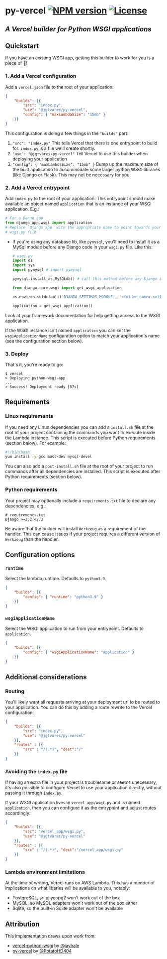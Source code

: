 # py-vercel [![NPM version](https://img.shields.io/npm/v/@jgtvares/py-vercel.svg)](https://www.npmjs.com/package/@jgtvares/py-vercel) [![License](https://img.shields.io/npm/l/@jgtvares/py-vercel)](https://github.com/jgtvares/py-vercel/blob/main/LICENSE.md)

## *A Vercel builder for Python WSGI applications*

## Quickstart

If you have an existing WSGI app, getting this builder to work for you is a
piece of 🍰!

### 1. Add a Vercel configuration

Add a `vercel.json` file to the root of your application:

```json
{
    "builds": [{
        "src": "index.py",
        "use": "@jgtvares/py-vercel",
        "config": { "maxLambdaSize": "15mb" }
    }]
}
```

This configuration is doing a few things in the `"builds"` part:

1. `"src": "index.py"`
   This tells Vercel that there is one entrypoint to build for. `index.py` is a
   file we'll create shortly.
2. `"use": "@jgtvares/py-vercel"`
   Tell Vercel to use this builder when deploying your application
3. `"config": { "maxLambdaSize": "15mb" }`
   Bump up the maximum size of the built application to accommodate some larger
   python WSGI libraries (like Django or Flask). This may not be necessary for
   you.

### 2. Add a Vercel entrypoint

Add `index.py` to the root of your application. This entrypoint should make
available an object named `application` that is an instance of your WSGI
application. E.g.:

```python
# For a Dango app
from django_app.wsgi import application
# Replace `django_app` with the appropriate name to point towards your project's
# wsgi.py file
```
- If you're using any database lib, like `pymysql`, you'll need to install it as a MySql module before any Django code in your `wsgi.py` file. Like this:
    ```python
    # wsgi.py
    import os
    import sys
    import pymysql # import pymysql

    pymysql.install_as_MySQLdb() # call this method before any Django import

    from django.core.wsgi import get_wsgi_application

    os.environ.setdefault('DJANGO_SETTINGS_MODULE', '<folder_name>.settings')

    application = get_wsgi_application()
    ```

Look at your framework documentation for help getting access to the WSGI
application.

If the WSGI instance isn't named `application` you can set the
`wsgiApplicationName` configuration option to match your application's name (see
the configuration section below).

### 3. Deploy

That's it, you're ready to go:

```console
$ vercel
> Deploying python-wsgi-app
...
> Success! Deployment ready [57s]
```

## Requirements

### Linux requirements

If you need any Linux dependencies you can add a `install.sh` file at the root of your project containing the commands you want to execute inside the Lambda instance. This script is executed before Python requirements (section below). For example:

```bash
#!/bin/bash
yum install -y gcc musl-dev mysql-devel
```

You can also add a `post-install.sh` file at the root of your project to run commands after all dependencies are installed.
This script is executed after Python requirements (section below).

### Python requirements

Your project may optionally include a `requirements.txt` file to declare any
dependencies, e.g.:

```text
# requirements.txt
Django >=2.2,<2.3
```

Be aware that the builder will install `Werkzeug` as a requirement of the
handler. This can cause issues if your project requires a different version of
`Werkzeug` than the handler.

## Configuration options

### `runtime`

Select the lambda runtime. Defaults to `python3.9`.

```json
{
    "builds": [{
        "config": { "runtime": "python3.9" }
    }]
}
```

### `wsgiApplicationName`

Select the WSGI application to run from your entrypoint. Defaults to
`application`.

```json
{
    "builds": [{
        "config": { "wsgiApplicationName": "application" }
    }]
}
```

## Additional considerations

### Routing

You'll likely want all requests arriving at your deployment url to be routed to
your application. You can do this by adding a route rewrite to the Vercel
configuration:

```json
{
    "builds": [{
        "src": "index.py",
        "use": "@jgtvares/py-vercel"
    }],
    "routes" : [{
        "src" : "/(.*)", "dest":"/"
    }]
}
```

### Avoiding the `index.py` file

If having an extra file in your project is troublesome or seems unecessary, it's
also possible to configure Vercel to use your application directly, without passing
it through `index.py`.

If your WSGI application lives in `vercel_app/wsgi.py` and is named `application`,
then you can configure it as the entrypoint and adjust routes accordingly:

```json
{
    "builds": [{
        "src": "vercel_app/wsgi.py",
        "use": "@jgtvares/py-vercel"
    }],
    "routes" : [{
        "src" : "/(.*)", "dest":"/vercel_app/wsgi.py"
    }]
}
```

### Lambda environment limitations

At the time of writing, Vercel runs on AWS Lambda. This has a number of
implications on what libaries will be available to you, notably:

- PostgreSQL, so psycopg2 won't work out of the box
- MySQL, so MySQL adapters won't work out of the box either
- Sqlite, so the built-in Sqlite adapter won't be available

## Attribution

This implementation draws upon work from:

- [vercel-python-wsgi](https://github.com/jayhale/vercel-python-wsgi) by
   [@jayhale](https://github.com/jayhale)
- [py-vercel](https://github.com/PotatoHD404/py-vercel) by [@PotatoHD404](https://github.com/PotatoHD404)

